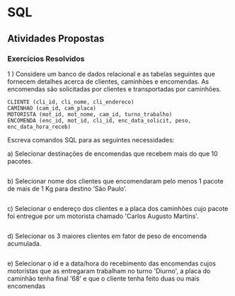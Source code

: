 # SQL

## Atividades Propostas

### Exercícios Resolvidos

1 ) Considere um banco de dados relacional e as tabelas seguintes que fornecem detalhes acerca de clientes, caminhões e encomendas. As encomendas são solicitadas por clientes e transportadas por caminhões.

```"
CLIENTE (cli_id, cli_nome, cli_endereco)
CAMINHAO (cam_id, cam_placa)
MOTORISTA (mot_id, mot_nome, cam_id, turno_trabalho)
ENCOMENDA (enc_id, mot_id, cli_id, enc_data_solicit, peso, enc_data_hora_receb)
```

Escreva comandos SQL para as seguintes necessidades:

a) Selecionar destinações de encomendas que recebem mais do que 10 pacotes.  

```"
```

b) Selecionar nome dos clientes que encomendaram pelo menos 1 pacote de mais de 1 Kg para destino ‘São Paulo’.  

```"
```

c) Selecionar o endereço dos clientes e a placa dos caminhões cujo pacote foi entregue por um motorista chamado 'Carlos Augusto Martins'.  

```"
```

d) Selecionar os 3 maiores clientes em fator de peso de encomenda acumulada.  

```"
```

e) Selecionar o id e a data/hora do recebimento das encomendas cujos motoristas que as entregaram trabalham no turno 'Diurno', a placa do caminhão tenha final '68' e que o cliente tenha feito duas ou mais encomendas  

```"
```
